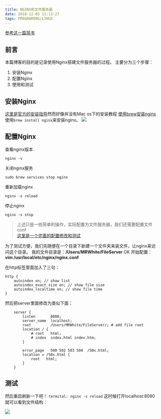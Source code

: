 ```yaml
---
title: NGINX和文件服务器
date: 2018-12-05 11:13:27
tags: PROGRAMING/LINUX
---
```



[参考这一篇简书](https://www.jianshu.com/p/95602720e7c8)
## 前言
本篇博客的目的是记录使用Nginx搭建文件服务器的过程。
主要分为三个步骤：
1. 安装Nginx
2. 配置Nginx
3. 使用和测试
	
## 安装Nginx
[这里是官方的安装指导](https://www.nginx.com/resources/wiki/start/topics/tutorials/install/)然而好像并没有Mac os下的安装教程
[使用brew安装nginx](https://www.jianshu.com/p/6c7cb820a020)
使用`brew install nginx`来安装nginx。
![](/images/Nginx与文件服务器1.png)
## 配置Nginx
查看nginx版本

```
nginx -v
```

关闭nginx服务

```
sudo brew services stop nginx
```

重新加载nginx

```
nginx -s reload
```

停止nginx

 ```
 nginx -s stop
 ```
 

> 上述只是一些简单的操作，实际配置为文件服务器，我们还需要配置文件conf  
> [这里是一个完善的配置修改和测试](http://www.cnblogs.com/toSeek/p/6183250.html)  

为了测试方便，我们先随便在一个目录下新建一个文件夹来装文件，让nginx来访问这个目录。
我的文件目录是：**/Users/MRWhite/FileServer**
OK 开始配置：
**vim /usr/local/etc/nginx/nginx.conf**

在http标签里面加入了三句：

```
http {
    autoindex on; // show list
    autoindex_exact_size on; // show file size
    autoindex_localtime on; // show file time
}
```

然后把server里面修改为类似下面：

```
    server {
        listen       8080;
        server_name  localhost;
        root	     /Users/MRWhite/FileServer/; # add file root
        location / {
            # root   html;
            # index  index.html index.htm;
        }

        error_page   500 502 503 504  /50x.html;
        location = /50x.html {
            root   html;
        }
    }
```

## 测试
然后重启刷新一下吧！
`termital: nginx -s reload`
这时候打开localhost:8080就可以看到文件结构：

![](/images/Nginx与文件服务器2.png)